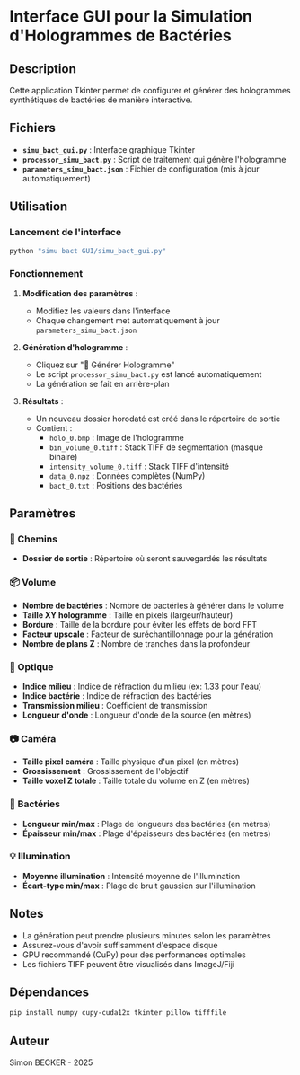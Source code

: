 # Interface GUI pour la Simulation d'Hologrammes de Bactéries

## Description

Cette application Tkinter permet de configurer et générer des hologrammes synthétiques de bactéries de manière interactive.

## Fichiers

- **`simu_bact_gui.py`** : Interface graphique Tkinter
- **`processor_simu_bact.py`** : Script de traitement qui génère l'hologramme
- **`parameters_simu_bact.json`** : Fichier de configuration (mis à jour automatiquement)

## Utilisation

### Lancement de l'interface

```bash
python "simu bact GUI/simu_bact_gui.py"
```

### Fonctionnement

1. **Modification des paramètres** : 
   - Modifiez les valeurs dans l'interface
   - Chaque changement met automatiquement à jour `parameters_simu_bact.json`

2. **Génération d'hologramme** :
   - Cliquez sur "🚀 Générer Hologramme"
   - Le script `processor_simu_bact.py` est lancé automatiquement
   - La génération se fait en arrière-plan

3. **Résultats** :
   - Un nouveau dossier horodaté est créé dans le répertoire de sortie
   - Contient :
     - `holo_0.bmp` : Image de l'hologramme
     - `bin_volume_0.tiff` : Stack TIFF de segmentation (masque binaire)
     - `intensity_volume_0.tiff` : Stack TIFF d'intensité
     - `data_0.npz` : Données complètes (NumPy)
     - `bact_0.txt` : Positions des bactéries

## Paramètres

### 📁 Chemins
- **Dossier de sortie** : Répertoire où seront sauvegardés les résultats

### 📦 Volume
- **Nombre de bactéries** : Nombre de bactéries à générer dans le volume
- **Taille XY hologramme** : Taille en pixels (largeur/hauteur)
- **Bordure** : Taille de la bordure pour éviter les effets de bord FFT
- **Facteur upscale** : Facteur de suréchantillonnage pour la génération
- **Nombre de plans Z** : Nombre de tranches dans la profondeur

### 🔬 Optique
- **Indice milieu** : Indice de réfraction du milieu (ex: 1.33 pour l'eau)
- **Indice bactérie** : Indice de réfraction des bactéries
- **Transmission milieu** : Coefficient de transmission
- **Longueur d'onde** : Longueur d'onde de la source (en mètres)

### 📷 Caméra
- **Taille pixel caméra** : Taille physique d'un pixel (en mètres)
- **Grossissement** : Grossissement de l'objectif
- **Taille voxel Z totale** : Taille totale du volume en Z (en mètres)

### 🦠 Bactéries
- **Longueur min/max** : Plage de longueurs des bactéries (en mètres)
- **Épaisseur min/max** : Plage d'épaisseurs des bactéries (en mètres)

### 💡 Illumination
- **Moyenne illumination** : Intensité moyenne de l'illumination
- **Écart-type min/max** : Plage de bruit gaussien sur l'illumination

## Notes

- La génération peut prendre plusieurs minutes selon les paramètres
- Assurez-vous d'avoir suffisamment d'espace disque
- GPU recommandé (CuPy) pour des performances optimales
- Les fichiers TIFF peuvent être visualisés dans ImageJ/Fiji

## Dépendances

```bash
pip install numpy cupy-cuda12x tkinter pillow tifffile
```

## Auteur

Simon BECKER - 2025
